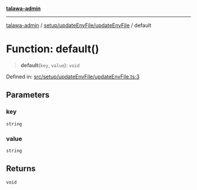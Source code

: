[**talawa-admin**](../../../../README.md)

***

[talawa-admin](../../../../modules.md) / [setup/updateEnvFile/updateEnvFile](../README.md) / default

# Function: default()

> **default**(`key`, `value`): `void`

Defined in: [src/setup/updateEnvFile/updateEnvFile.ts:3](https://github.com/bint-Eve/talawa-admin/blob/e05e1a03180dbbfc7ba850102958ea6b6cd4b01e/src/setup/updateEnvFile/updateEnvFile.ts#L3)

## Parameters

### key

`string`

### value

`string`

## Returns

`void`
